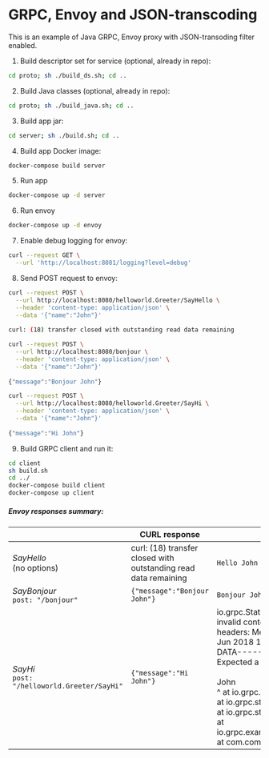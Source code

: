 # GRPC, Envoy and JSON-transcoding

This is an example of Java GRPC, Envoy proxy with JSON-transoding filter enabled.

1. Build descriptor set for service (optional, already in repo):

```bash
cd proto; sh ./build_ds.sh; cd ..
```

2. Build Java classes (optional, already in repo):

```bash
cd proto; sh ./build_java.sh; cd ..
```

3. Build app jar:

```bash
cd server; sh ./build.sh; cd ..
```

4. Build app Docker image:

```bash
docker-compose build server
```

5. Run app

```bash
docker-compose up -d server
```

6. Run envoy

```bash
docker-compose up -d envoy
```

7. Enable debug logging for envoy:

```bash
curl --request GET \
  --url 'http://localhost:8081/logging?level=debug'
```

8. Send POST request to envoy:

```bash
curl --request POST \
  --url http://localhost:8080/helloworld.Greeter/SayHello \
  --header 'content-type: application/json' \
  --data '{"name":"John"}'
 
curl: (18) transfer closed with outstanding read data remaining
```

```bash
curl --request POST \
  --url http://localhost:8080/bonjour \
  --header 'content-type: application/json' \
  --data '{"name":"John"}'
 
{"message":"Bonjour John"}
```

```bash
curl --request POST \
  --url http://localhost:8080/helloworld.Greeter/SayHi \
  --header 'content-type: application/json' \
  --data '{"name":"John"}'
 
{"message":"Hi John"}
```

9. Build GRPC client and run it:
```bash
cd client
sh build.sh
cd ../
docker-compose build client
docker-compose up client
```

##### Envoy responses summary:

| | CURL response | GRPC response |
|-|--------------------------|-----------|
| *SayHello*<br>(no options) | curl: (18) transfer closed with outstanding read data remaining | `Hello John` |
| *SayBonjour*<br>`post: "/bonjour"` | `{"message":"Bonjour John"}` | `Bonjour John` |
| *SayHi*<br>`post: "/helloworld.Greeter/SayHi"` | `{"message":"Hi John"}` | io.grpc.StatusRuntimeException: INTERNAL: HTTP status code 400<br>invalid content-type: text/plain<br>headers: Metadata(:status=400,content-length=31,content-type=text/plain,date=Wed, 13 Jun 2018 19:15:32 GMT,server=envoy)<br>DATA-----------------------------<br>Expected a value.<br><br>John<br>^<bt>&#9;at io.grpc.stub.ClientCalls.toStatusRuntimeException(ClientCalls.java:221)<br>&#9;at io.grpc.stub.ClientCalls.getUnchecked(ClientCalls.java:202)<br>&#9;at io.grpc.stub.ClientCalls.blockingUnaryCall(ClientCalls.java:131)<br>&#9;at io.grpc.examples.helloworld.GreeterGrpc$GreeterBlockingStub.sayHi(GreeterGrpc.java:220)<br>&#9;at com.company.app.HelloWorldClient.main(HelloWorldClient.java:29) |

